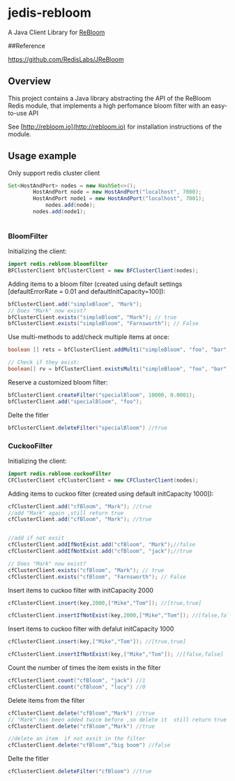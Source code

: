 # jedis-rebloom

A Java Client Library for [ReBloom](https://rebloom.io)


 ##Reference
 
 https://github.com/RedisLabs/JReBloom
 

 
## Overview
 
This project contains a Java library abstracting the API of the ReBloom Redis module, that implements a high
perfomance bloom filter with an easy-to-use API
 
See [http://rebloom.io](http://rebloom.io) for installation instructions of the module.

## Usage example


Only support redis cluster client
```java
Set<HostAndPort> nodes = new HashSet<>();
		HostAndPort node = new HostAndPort("localhost", 7000);
		HostAndPort node1 = new HostAndPort("localhost", 7001);
	        nodes.add(node);
		nodes.add(node1);
		
```



### BloomFilter
Initializing the client:

```java
import redis.rebloom.bloomfilter
BFClusterClient bfClusterClient = new BFClusterClient(nodes);
```

Adding items to a bloom filter (created using default settings [defaultErrorRate = 0.01 and defaultInitCapacity=100]):

```java
bfClusterClient.add("simpleBloom", "Mark");
// Does "Mark" now exist?
bfClusterClient.exists("simpleBloom", "Mark"); // true
bfClusterClient.exists("simpleBloom", "Farnsworth"); // False
```


Use multi-methods to add/check multiple items at once:

```java
boolean [] rets = bfClusterClient.addMulti("simpleBloom", "foo", "bar", "baz", "bat", "bag");

// Check if they exist:
boolean[] rv = bfClusterClient.existsMulti("simpleBloom", "foo", "bar", "baz", "bat", "mark", "nonexist");
```

Reserve a customized bloom filter:

```java
bfClusterClient.createFilter("specialBloom", 10000, 0.0001);
bfClusterClient.add("specialBloom", "foo");

```

Delte the fitler
```java
bfClusterClient.deleteFilter("specialBloom") //true
```

### CuckooFilter
Initializing the client:

```java
import redis.rebloom.cuckooFilter
CFClusterClient cfClusterClient = new CFClusterClient(nodes);
```


Adding items to cuckoo filter (created using default initCapacity 1000]):
```java
cfClusterClient.add("cfBloom", "Mark"); //true
//add "Mark" again ,still return true
cfClusterClient.add("cfBloom", "Mark"); //true


//add if not exsit
cfClusterClient.addIfNotExist.add("cfBloom", "Mark");//false
cfClusterClient.addIfNotExist.add("cfBloom", "jack");//true

// Does "Mark" now exist?
cfClusterClient.exists("cfBloom", "Mark"); // true
cfClusterClient.exists("cfBloom", "Farnsworth"); // False
```


Insert items to  cuckoo filter with  initCapacity 2000
```java
cfClusterClient.insert(key,2000,["Mike","Tom"]); //[true,true]

cfClusterClient.insertIfNotExist(key,2000,["Mike","Tom"]); //[false,false]
```

Insert items to  cuckoo filter with  defalut initCapacity 1000
```java
cfClusterClient.insert(key,["Mike","Tom"]); //[true,true]

cfClusterClient.insertIfNotExist(key,["Mike","Tom"]); //[false,false]
```


Count the number of times the item exists in the filter
```java
cfClusterClient.count("cfBloom", "jack") //1
cfClusterClient.count("cfBloom", "lucy") //0
```

Delete items from the filter
```java
cfClusterClient.delete("cfBloom","Mark") //true
// "Mark" has been added twice before ,so delete it  still return true
cfClusterClient.delete("cfBloom","Mark") //true

//delete an item  if not exsit in the filter
cfClusterClient.delete("cfBloom","big boom") //false
```

Delte the fitler
```java
cfClusterClient.deleteFilter("cfBloom") //true
```
